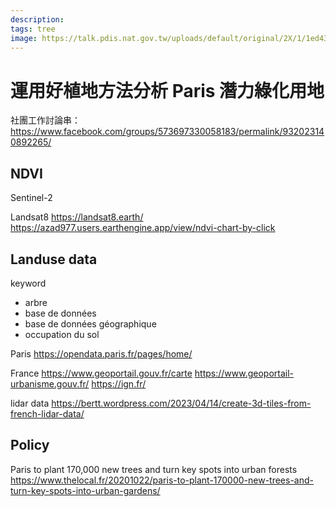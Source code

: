 ```yaml
---
description: 
tags: tree
image: https://talk.pdis.nat.gov.tw/uploads/default/original/2X/1/1ed43ffbba0fac00d4d9f67a754995dcacfe24bd.jpeg
---
```


# 運用好植地方法分析 Paris 潛力綠化用地

社團工作討論串：https://www.facebook.com/groups/573697330058183/permalink/932023140892265/

## NDVI

Sentinel-2


Landsat8
https://landsat8.earth/
https://azad977.users.earthengine.app/view/ndvi-chart-by-click

## Landuse data

keyword
- arbre
- base de données
- base de données géographique
- occupation du sol

Paris
https://opendata.paris.fr/pages/home/

France
https://www.geoportail.gouv.fr/carte
https://www.geoportail-urbanisme.gouv.fr/
https://ign.fr/


lidar data
https://bertt.wordpress.com/2023/04/14/create-3d-tiles-from-french-lidar-data/


## Policy

Paris to plant 170,000 new trees and turn key spots into urban forests
https://www.thelocal.fr/20201022/paris-to-plant-170000-new-trees-and-turn-key-spots-into-urban-gardens/


